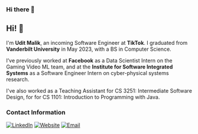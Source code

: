 ### Hi there 👋

<!--
**malikudit/malikudit** is a ✨ _special_ ✨ repository because its `README.md` (this file) appears on your GitHub profile.

Here are some ideas to get you started:

- 🔭 I’m currently working on ...
- 🌱 I’m currently learning ...
- 👯 I’m looking to collaborate on ...
- 🤔 I’m looking for help with ...
- 💬 Ask me about ...
- 📫 How to reach me: ...
- 😄 Pronouns: ...
- ⚡ Fun fact: ...
-->

## Hi! 👋

I'm **Udit Malik**, an incoming Software Engineer at **TikTok**. I graduated from **Vanderbilt University** in May 2023, with a BS in Computer Science.

I’ve previously worked at **Facebook** as a Data Scientist Intern on the Gaming Video ML team, and at the **Institute for Software Integrated Systems** as a Software Engineer Intern on cyber-physical systems research.

I've also worked as a Teaching Assistant for CS 3251: Intermediate Software Design, for for CS 1101: Introduction to Programming with Java.

### Contact Information
[![LinkedIn](https://img.shields.io/badge/linkedin-%230077B5.svg?style=for-the-badge&logo=linkedin&logoColor=white)](https://www.linkedin.com/in/udit-malik/)
[![Website](https://img.shields.io/badge/Website-%23000000.svg?style=for-the-badge&logo=InfluxDB&logoColor=white)](https://malikudit.github.io)
[![Email](https://img.shields.io/badge/Email-D14836?style=for-the-badge&logo=gmail&logoColor=white)](mailto:uditmalik51@gmail.com)
